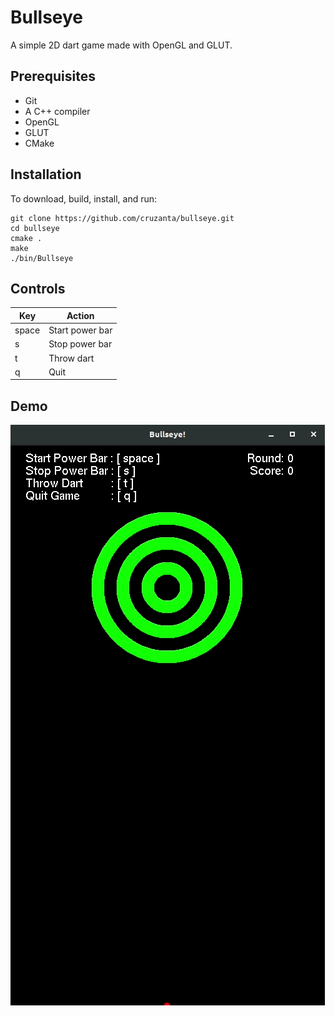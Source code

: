 # Bullseye

A simple 2D dart game made with OpenGL and GLUT.

## Prerequisites

 * Git
 * A C++ compiler
 * OpenGL
 * GLUT
 * CMake

## Installation

To download, build, install, and run:

    git clone https://github.com/cruzanta/bullseye.git
    cd bullseye
    cmake .
    make
    ./bin/Bullseye

## Controls

| Key   | Action          |
| ----- | --------------- |
| space | Start power bar |
| s     | Stop power bar  |
| t     | Throw dart      |
| q     | Quit            |

## Demo

![Demo](https://github.com/cruzanta/bullseye/blob/master/bullseye_demo_04082018.gif?raw=true)
